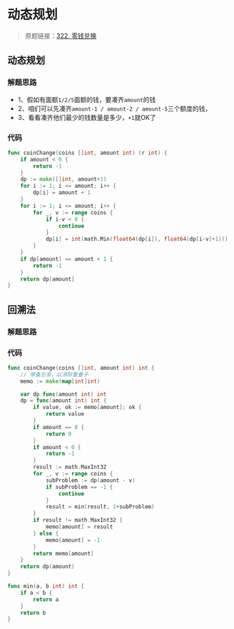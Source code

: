 # 动态规划
> 原题链接：[322. 零钱兑换](https://leetcode-cn.com/problems/coin-change/)

## 动态规划
### 解题思路
* 1、假如有面额``1/2/5``面额的钱，要凑齐``amount``的钱
* 2、咱们可以先凑齐``amount-1 / amount-2 / amount-5``三个额度的钱，
* 3、看看凑齐他们最少的钱数量是多少，``+1``就OK了
### 代码
```go
func coinChange(coins []int, amount int) (r int) {
	if amount < 0 {
		return -1
	}
	dp := make([]int, amount+1)
	for i := 1; i <= amount; i++ {
		dp[i] = amount + 1
	}
	for i := 1; i <= amount; i++ {
		for _, v := range coins {
			if i-v < 0 {
				continue
			}
			dp[i] = int(math.Min(float64(dp[i]), float64(dp[i-v]+1)))
		}
	}
	if dp[amount] == amount + 1 {
		return -1
	}
	return dp[amount]
}
```
## 回溯法
### 解题思路

### 代码
```go
func coinChange(coins []int, amount int) int {
    // 带备忘录，以消除重叠子
	memo := make(map[int]int)

	var dp func(amount int) int
	dp = func(amount int) int {
		if value, ok := memo[amount]; ok {
			return value
		}
		if amount == 0 {
			return 0
		}
		if amount < 0 {
			return -1
		}
		result := math.MaxInt32
		for _, v := range coins {
			subProblem := dp(amount - v)
			if subProblem == -1 {
				continue
			}
			result = min(result, 1+subProblem)
		}
		if result != math.MaxInt32 {
			memo[amount] = result
		} else {
			memo[amount] = -1
		}
		return memo[amount]
	}
	return dp(amount)
}

func min(a, b int) int {
	if a < b {
		return a
	}
	return b
}
```
